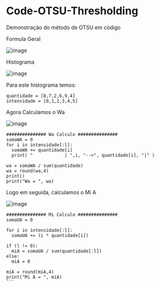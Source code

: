 # Code-OTSU-Thresholding
Demonstração do método de OTSU em código 

Formula Geral

![image](https://user-images.githubusercontent.com/32250409/63232740-26030a00-c201-11e9-88a6-973be1ffb626.png)


Histograma

![image](https://user-images.githubusercontent.com/32250409/63232609-d40db480-c1ff-11e9-88d5-87225aa53ecd.png)

Para este histograma temos:
```
quantidade = [8,7,2,6,9,4]
intensidade = [0,1,2,3,4,5]
```
Agora Calculamos o Wa

![image](https://user-images.githubusercontent.com/32250409/63232656-6f068e80-c200-11e9-84af-ab5d33028e10.png)

```
############### Wa Calculo ###############
somaWA = 0
for i in intensidade[:l]:
  somaWA += quantidade[i]
  print( "            | ",i, "-->", quantidade[i], "|" )

wa = somaWA / sum(quantidade)
wa = round(wa,4)
print()
print("Wa = ", wa)
```
Logo em seguida, calculamos o Mi A

![image](https://user-images.githubusercontent.com/32250409/63232695-d3295280-c200-11e9-85fc-b0418461c5ec.png)

````
############### Mi Calculo ###############
somaUA = 0

for i in intensidade[:l]:
  somaUA += (i * quantidade[i])

if (l != 0):
  miA = somaUA / sum(quantidade[:l])
else:
  miA = 0
  
miA = round(miA,4)
print("Mi A = ", miA)
```





